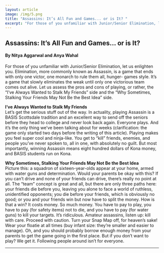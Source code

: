```yaml
---
layout: article
image: /img/5.png
title: "Assassins: It’s All Fun and Games... or is It? "
excerpt: "For those of you unfamiliar with Junior/Senior Elimination, let us enlighten you. Elimination, more commonly known as Assassin, is a game that ends with only one victor, one monarch to rule them all, hunger- games style. It’s a game that slowly eliminates the weak until only one victorious team comes out alive."
---
```


<h2>Assassins: It’s All Fun and Games... or is It?</h2>
<h4>By Nitya Aggarwal and Anya Wahal</h4>

For those of you unfamiliar with Junior/Senior Elimination, let us enlighten you. Elimination, more commonly known as Assassin, is a game that ends with only one victor, one monarch to rule them all, hunger- games style. It’s a game that slowly eliminates the weak until only one victorious team comes out alive. Let us assess the pros and cons of playing, or rather, the “I’ve Always Wanted to Stalk My Friends” side and the “Why Sometimes, Stalking Your Friends May Not Be the Best Idea” side.

<strong>I’ve Always Wanted to Stalk My Friends</strong><br/>
Let’s get the serious stuff out of the way. In actuality, playing Assassin is a BASIS Scottsdale tradition and an excellent way to send off the seniors before they head to college and never look back again.
Everyone plays. And it’s the only thing we’ve been talking about for weeks (clarification: the game only started two days before the writing of this article).
Playing makes you feel super cool and ninja-like. You get to “kill” friends, enemies, and people you’ve never spoken to, all in one, with absolutely no guilt.
But most importantly, winning Assassin means eight hundred dollars of Kona money, and BASIS students run on Kona.

<strong>Why Sometimes, Stalking Your Friends May Not Be the Best Idea</strong><br/>
Picture this: a squadron of sixteen-year-olds appear at your home, armed with water guns and determination. Would your parents be okay with this?
If you can’t drive and none of your friends can drive, there’s really no point at all.
The “team” concept is great and all, but there are only three paths here: your friends die before you, leaving you alone to face a world of ruthless, unidentified opponents; you die before your friends, which is obviously no good; or you and your friends win but now have to split the money. How is that a win?
It costs money. So much money. You have to pay to play, you have to pay (for safety items) not to die, and you have to pay (for water guns) to kill your targets. It’s ridiculous.
Amateur assassins, listen up: kill with care. Proceed with caution. Turn your Snap Map off, for heaven’s sake! Wear your floatie at all times (buy infant size: they’re smaller and easier to manage). Oh, and you should probably borrow enough money from your parents to get the game going in the first place. But if you don’t want to play? We get it. Following people around isn’t for everyone.

<hr style="border-color:#7D7D7D;height:0.5px;">

